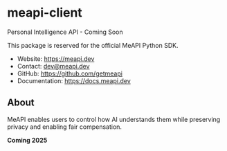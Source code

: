 # meapi-client

Personal Intelligence API - Coming Soon

This package is reserved for the official MeAPI Python SDK.

- Website: https://meapi.dev
- Contact: dev@meapi.dev
- GitHub: https://github.com/getmeapi
- Documentation: https://docs.meapi.dev

## About

MeAPI enables users to control how AI understands them while preserving privacy and enabling fair compensation.

**Coming 2025**
